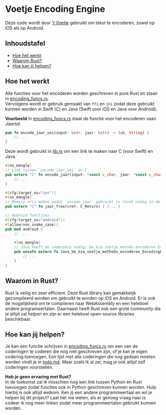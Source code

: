 # Voetje Encoding Engine
Deze code wordt door ['t Voetje](https://voetje.jonaseveraert.be) gebruikt om tekst te encoderen, zowel op iOS als op Android.

## Inhoudstafel
- [Hoe het werkt](#hoe-het-werkt)
- [Waarom Rust?](#waarom-in-rust)
- [Hoe kan jij helpen?](#hoe-kan-jij-helpen?)

## Hoe het werkt
Alle functies voor het encoderen worden geschreven in pure Rust en staan in [encoding_funcs.rs](src/encoding_funcs.rs).<br/>
Vervolgens wordt er gebruik gemaakt van `ffi` en `jni` zodat deze gebruikt kunnen worden in Swift (C) en Java (Swift voor iOS en Java voor Android). 

**Voorbeeld**
In [encoding_funcs.rs](src/encoding_funcs.rs) staat de functie voor het encoderen vaan *Jaartal*.
```Rust
pub fn encode_jaar_uni(input: &str, jaar: &str) -> (u8, String) {
    // ...
}
```

Deze wordt gebruikt in [lib.rs](src/lib.rs) om een link te maken naar C (voor Swift) en Java.
```Rust
#[no_mangle]
// Link tussen `encode_jaar_uni` en C
pub extern "C" fn encode_jaar(input: *const c_char, jaar: *const c_char) -> C_Return {
    // ...
}

#[cfg(target_os="ios")]
#[no_mangle]
// Memory vrij maken nadat `encode_jaar` gebruikt is (niet nodig in de Java functie)
pub extern "C" fn jaar_free(cret: C_Return) { /... }

// Android functions
#[cfg(target_os="android")]
#[allow(non_snake_case)]
pub mod android {
    // ...

    #[no_mangle]
    // Java heeft de namespace nodig; be.ksa.voetje.metods.encoderen.EncodingEngine is waar de referentie naar de functie java_encodeer_jaar zich bevindt
    pub unsafe extern fn Java_be_ksa_voetje_methods_encoderen_EncodingEngine_java_1encodeer_1jaar(env: JNIEnv, _: JClass, java_in: JString, java_jaar: JString) -> jstring {
        // ...
    }
}
```

## Waarom in Rust?
Rust is veilig en zeer efficient. Deze Rust library kan gemakkelijk gecompileerd worden om gebruikt te worden op iOS en Android. Er is ook de mogelijkheid om te compileren naar WebAssembly en een heleboel andere programeertalen. Daarnaast heeft Rust ook een grote community die je altijd zal helpen en zijn er een heleboel open-source libraries beschikbaar.

## Hoe kan jij helpen?
Je kan een functie schrijven in [encoding_funcs.rs](src/encoding_funcs.rs) om een van de coderingen te coderen die nog niet geschreven zijn, of je kan je eigen codering toevoegen.
Een lijst met alle coderingen die nog gedaan moeten worden vindt je in [todo.md](src/todo.md). Maar zoals ik al zei, mag je ook altijd zelf coderingen voorstellen.

**Heb je geen ervaring met Rust?**<br/>
In de toekomst zal ik misschien nog een link tussen Python en Rust toevoegen zodat functies ook in Python geschreven kunnen worden. 
Hulp hierbij is ook altijd welkom. 
Ken jij een andere programmeertaal en wil je helpen bij dit project? Laat het me weten, als er genoeg vraag naar is codeer ik nog meer linken zodat meer programmeertalen gebruikt kunnen worden.
